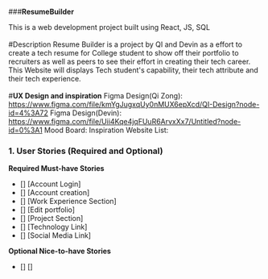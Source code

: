 ###**ResumeBuilder**

This is a web development project built using React, JS, SQL
<br>
<br>
#Description
Resume Builder is a project by QI and Devin as a effort to create a tech resume 
for College student to show off their portfolio to recruiters as well as peers 
to see their effort in creating their tech career. This Website will displays 
Tech student's capability, their tech attribute and their tech experience.
<br>
<br>
#**UX Design and inspiration**
Figma Design(Qi Zong): https://www.figma.com/file/kmYgJugxqUy0nMUX6epXcd/QI-Design?node-id=4%3A72
Figma Design(Devin): https://www.figma.com/file/Uii4Kqe4jqFUuR6ArvxXx7/Untitled?node-id=0%3A1
Mood Board:
Inspiration Website List:
### 1. User Stories (Required and Optional)

**Required Must-have Stories**

* [] [Account Login]
* [] [Account creation]
* [] [Work Experience Section]
* [] [Edit portfolio]
* [] [Project Section]
* [] [Technology Link]
* [] [Social Media Link]

**Optional Nice-to-have Stories**

* [] []
